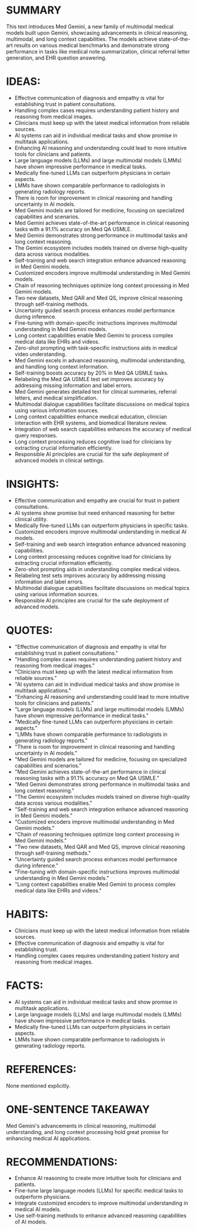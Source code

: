 # SUMMARY
This text introduces Med Gemini, a new family of multimodal medical models built upon Gemini, showcasing advancements in clinical reasoning, multimodal, and long context capabilities. The models achieve state-of-the-art results on various medical benchmarks and demonstrate strong performance in tasks like medical note summarization, clinical referral letter generation, and EHR question answering.

# IDEAS:
- Effective communication of diagnosis and empathy is vital for establishing trust in patient consultations.
- Handling complex cases requires understanding patient history and reasoning from medical images.
- Clinicians must keep up with the latest medical information from reliable sources.
- AI systems can aid in individual medical tasks and show promise in multitask applications.
- Enhancing AI reasoning and understanding could lead to more intuitive tools for clinicians and patients.
- Large language models (LLMs) and large multimodal models (LMMs) have shown impressive performance in medical tasks.
- Medically fine-tuned LLMs can outperform physicians in certain aspects.
- LMMs have shown comparable performance to radiologists in generating radiology reports.
- There is room for improvement in clinical reasoning and handling uncertainty in AI models.
- Med Gemini models are tailored for medicine, focusing on specialized capabilities and scenarios.
- Med Gemini achieves state-of-the-art performance in clinical reasoning tasks with a 91.1% accuracy on Med QA USMLE.
- Med Gemini demonstrates strong performance in multimodal tasks and long context reasoning.
- The Gemini ecosystem includes models trained on diverse high-quality data across various modalities.
- Self-training and web search integration enhance advanced reasoning in Med Gemini models.
- Customized encoders improve multimodal understanding in Med Gemini models.
- Chain of reasoning techniques optimize long context processing in Med Gemini models.
- Two new datasets, Med QAR and Med QS, improve clinical reasoning through self-training methods.
- Uncertainty guided search process enhances model performance during inference.
- Fine-tuning with domain-specific instructions improves multimodal understanding in Med Gemini models.
- Long context capabilities enable Med Gemini to process complex medical data like EHRs and videos.
- Zero-shot prompting with task-specific instructions aids in medical video understanding.
- Med Gemini excels in advanced reasoning, multimodal understanding, and handling long context information.
- Self-training boosts accuracy by 20% in Med QA USMLE tasks.
- Relabeling the Med QA USMLE test set improves accuracy by addressing missing information and label errors.
- Med Gemini generates detailed text for clinical summaries, referral letters, and medical simplification.
- Multimodal dialogue capabilities facilitate discussions on medical topics using various information sources.
- Long context capabilities enhance medical education, clinician interaction with EHR systems, and biomedical literature review.
- Integration of web search capabilities enhances the accuracy of medical query responses.
- Long context processing reduces cognitive load for clinicians by extracting crucial information efficiently.
- Responsible AI principles are crucial for the safe deployment of advanced models in clinical settings.

# INSIGHTS:
- Effective communication and empathy are crucial for trust in patient consultations.
- AI systems show promise but need enhanced reasoning for better clinical utility.
- Medically fine-tuned LLMs can outperform physicians in specific tasks.
- Customized encoders improve multimodal understanding in medical AI models.
- Self-training and web search integration enhance advanced reasoning capabilities.
- Long context processing reduces cognitive load for clinicians by extracting crucial information efficiently.
- Zero-shot prompting aids in understanding complex medical videos.
- Relabeling test sets improves accuracy by addressing missing information and label errors.
- Multimodal dialogue capabilities facilitate discussions on medical topics using various information sources.
- Responsible AI principles are crucial for the safe deployment of advanced models.

# QUOTES:
- "Effective communication of diagnosis and empathy is vital for establishing trust in patient consultations."
- "Handling complex cases requires understanding patient history and reasoning from medical images."
- "Clinicians must keep up with the latest medical information from reliable sources."
- "AI systems can aid in individual medical tasks and show promise in multitask applications."
- "Enhancing AI reasoning and understanding could lead to more intuitive tools for clinicians and patients."
- "Large language models (LLMs) and large multimodal models (LMMs) have shown impressive performance in medical tasks."
- "Medically fine-tuned LLMs can outperform physicians in certain aspects."
- "LMMs have shown comparable performance to radiologists in generating radiology reports."
- "There is room for improvement in clinical reasoning and handling uncertainty in AI models."
- "Med Gemini models are tailored for medicine, focusing on specialized capabilities and scenarios."
- "Med Gemini achieves state-of-the-art performance in clinical reasoning tasks with a 91.1% accuracy on Med QA USMLE."
- "Med Gemini demonstrates strong performance in multimodal tasks and long context reasoning."
- "The Gemini ecosystem includes models trained on diverse high-quality data across various modalities."
- "Self-training and web search integration enhance advanced reasoning in Med Gemini models."
- "Customized encoders improve multimodal understanding in Med Gemini models."
- "Chain of reasoning techniques optimize long context processing in Med Gemini models."
- "Two new datasets, Med QAR and Med QS, improve clinical reasoning through self-training methods."
- "Uncertainty guided search process enhances model performance during inference."
- "Fine-tuning with domain-specific instructions improves multimodal understanding in Med Gemini models."
- "Long context capabilities enable Med Gemini to process complex medical data like EHRs and videos."

# HABITS:
- Clinicians must keep up with the latest medical information from reliable sources.
- Effective communication of diagnosis and empathy is vital for establishing trust.
- Handling complex cases requires understanding patient history and reasoning from medical images.

# FACTS:
- AI systems can aid in individual medical tasks and show promise in multitask applications.
- Large language models (LLMs) and large multimodal models (LMMs) have shown impressive performance in medical tasks.
- Medically fine-tuned LLMs can outperform physicians in certain aspects.
- LMMs have shown comparable performance to radiologists in generating radiology reports.

# REFERENCES:
None mentioned explicitly.

# ONE-SENTENCE TAKEAWAY
Med Gemini's advancements in clinical reasoning, multimodal understanding, and long context processing hold great promise for enhancing medical AI applications.

# RECOMMENDATIONS:
- Enhance AI reasoning to create more intuitive tools for clinicians and patients.
- Fine-tune large language models (LLMs) for specific medical tasks to outperform physicians.
- Integrate customized encoders to improve multimodal understanding in medical AI models.
- Use self-training methods to enhance advanced reasoning capabilities of AI models.